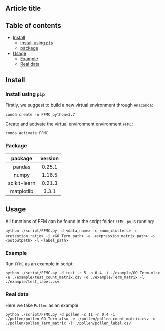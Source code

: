 ## Article title

## Table of contents
* [Install](#Install)
	* [Install using `pip`](#Install)
	* [package](#Package)
* [Usage](#Usage)
	* [Example](#Example)
	* [Real data](#Example) 
## Install
### Install using `pip`

Firstly, we suggest to build a new virtual environment through `Anaconda`:
```
conda create -n FFMC python=3.7
```
Create and activate the virtual environment environment `FFMC`:
```
conda activate FFMC
```
### Package

| package | version |
| :----: | :----: |
| pandas | 0.25.1 |
| numpy | 1.16.5 |
| scikit-learn | 0.21.3 |
| matplotlib | 3.3.1 |

## Usage
All functions of FFM can be found in the script folder `FFMC.py` is running:
```
python ./script/FFMC.py -d <data_name> -c <num_clusters> -n <retention_ratio> -i <GO_Term_path> -e　<expression_matrix_path> -o <outputpath> -l <label_path>
```
### Example
Run `FFMC` as an example in script:
```
python ./script/FFMC.py -d test -c 5 -n 0.4 -i ./example/GO_Term.xlsx -e ./example/test_count_matrix.csv -o ./example/Term_matrix -l ./example/test_label.csv
```
### Real data
Here we take `Pollen` as an example:
```
python ./script/FFMC.py -d pollen -c 11 -n 0.4 -i ./pollen/pollen_GO_Term.xlsx -e ./pollen/pollen_count_matrix.csv -o ./pollen/pollen_Term_matrix -l ./pollen/pollen_label.csv
```

